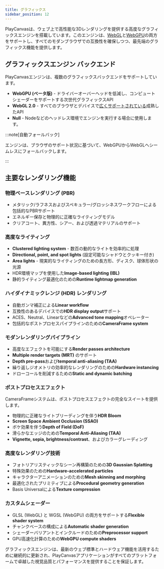 ```yaml
---
title: グラフィックス
sidebar_position: 12
---
```


PlayCanvasは、ウェブ上で高性能な3Dレンダリングを提供する高度なグラフィックスエンジンを搭載しています。このエンジンは、[WebGL](https://developer.mozilla.org/en-US/docs/Web/API/WebGL_API)と[WebGPU](https://developer.mozilla.org/en-US/docs/Web/API/WebGPU_API)の両方をサポートし、すべてのモダンブラウザでの互換性を確保しつつ、最先端のグラフィックス機能を提供します。

## グラフィックスエンジン バックエンド

PlayCanvasエンジンは、複数のグラフィックスバックエンドをサポートしています。

*   **WebGPU (ベータ版)** - ドライバーオーバーヘッドを低減し、コンピュートシェーダーをサポートする次世代グラフィックスAPI
*   **WebGL 2.0** - すべてのブラウザとデバイスで[広くサポートされている](https://caniuse.com/webgl2)成熟したAPI
*   **Null** - Nodeなどのヘッドレス環境でエンジンを実行する場合に使用します。

:::note[自動フォールバック]

エンジンは、ブラウザのサポート状況に基づいて、WebGPUからWebGLへシームレスにフォールバックします。

:::

## 主要なレンダリング機能

### 物理ベースレンダリング (PBR)

*   メタリック/ラフネスおよびスペキュラー/グロッシネスワークフローによる包括的なPBRサポート
*   エネルギー保存と物理的に正確なライティングモデル
*   クリアコート、異方性、シアー、および透過マテリアルのサポート

### 高度なライティング

*   **Clustered lighting system** - 数百の動的なライトを効率的に処理
*   **Directional, point, and spot lights** (設定可能なシャドウとクッキー付き)
*   **Area lights** - 現実的なライティングのための長方形、ディスク、球体形状の光源
*   HDR環境マップを使用した**Image-based lighting (IBL)**
*   静的ライティング最適化のための**Runtime lightmap generation**

### ハイダイナミックレンジ (HDR) レンダリング

*   自動ガンマ補正による**Linear workflow**
*   互換性のあるデバイスでの**HDR display output**サポート
*   ACES、Neutral、Linearなどの**Advanced tone mapping**オペレーター
*   包括的なポストプロセスパイプラインのための**CameraFrame system**

### モダンレンダリングパイプライン

*   高度なエフェクトを可能にする**Render passes architecture**
*   **Multiple render targets (MRT)** のサポート
*   **Depth pre-pass**および**temporal anti-aliasing (TAA)**
*   繰り返しジオメトリの効率的なレンダリングのための**Hardware instancing**
*   ドローコールを削減するための**Static and dynamic batching**

### ポストプロセスエフェクト

CameraFrameシステムは、ポストプロセスエフェクトの完全なスイートを提供します。

*   物理的に正確なライトブリーディングを伴う**HDR Bloom**
*   **Screen Space Ambient Occlusion (SSAO)**
*   ボケ効果を伴う**Depth of Field (DoF)**
*   滑らかなエッジのための**Temporal Anti-Aliasing (TAA)**
*   **Vignette, sepia, brightness/contrast**、およびカラーグレーディング

### 高度なレンダリング技術

*   フォトリアリスティックなシーン再構築のための**3D Gaussian Splatting**
*   特殊効果のための**Hardware-accelerated particles**
*   キャラクターアニメーションのための**Mesh skinning and morphing**
*   最適化されたプリミティブによる**Procedural geometry generation**
*   Basis Universalによる**Texture compression**

### カスタムシェーダー

*   GLSL (WebGL) と WGSL (WebGPU) の両方をサポートする**Flexible shader system**
*   チャンクベースの構成による**Automatic shader generation**
*   シェーダーバリアントとインクルードのための**Preprocessor support**
*   GPU高速化計算のための**WebGPU compute shaders**

グラフィックスエンジンは、最新のウェブ標準とハードウェア機能を活用するために継続的に更新され、PlayCanvasアプリケーションがすべてのプラットフォームで卓越した視覚品質とパフォーマンスを提供することを保証します。
